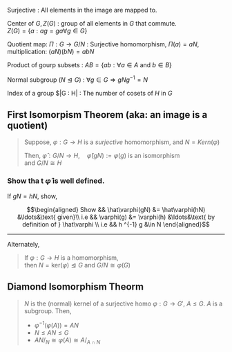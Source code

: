 Surjective
: All elements in the image are mapped to.

Center of $G, Z(G)$
: group of all elements in $G$ that commute.  
  $Z(G) = \{ a: ag = ga \forall g \in G \}$

Quotient map: $\Pi:G\to G/N$
: Surjective homomorphism, $\Pi(a) = aN$, multiplication: $(aN)(bN) = abN$

Product of gourp subsets
: $AB = \{ ab: \forall a\in A \text{ and } b \in B \}$

Normal subgroup ($N \trianglelefteq G$)
: $\forall g \in G \Longrightarrow gNg ^{-1} = N$

Index of a group $|G : H|
: The number of cosets of $H$ in $G$

## First Isomorpism Theorem (aka: an image is a quotient)

> Suppose, $\varphi: G \to H$ is a *surjective* homomorphism, and $N = Kern(\varphi)$  
> 
> Then, $\hat\varphi: G/N \to H,\quad \hat\varphi(gN) := \varphi(g)$ is an isomorphism  
> and $G/N \cong H$

### Show tha t $\hat\varphi$ is well defined.
If $gN = hN$, show,  

$$\begin{aligned} 
Show && \hat\varphi(gN) &= \hat\varphi(hN)      &\ldots&\text{ given}\\ 
 i.e && \varphi(g) &= \varphi(h)                &\ldots&\text{ by definition of } \hat\varphi \\   
 i.e && h ^{-1} g  &\in N
\end{aligned}$$

--- 
Alternately,

> If $\varphi: G \to H$ is a homomorphism,  
> then $N = \text{ker}(\varphi) \trianglelefteq G$ and $G/N \cong \varphi(G)$

## Diamond Isomorphism Theorm

> $N$ is the (normal) kernel of a surjective homo $\varphi: G \to G'$, $A \le G$.
> $A$ is a subgroup. Then,
> 
> * $\varphi ^{-1} (\varphi (A)) = AN$
> * $N \le AN \le G$
> * $AN/_N \cong \varphi(A) \cong A/_{A\cap N}$


